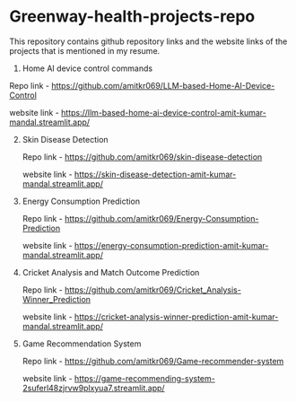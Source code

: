 # Greenway-health-projects-repo

This repository contains github repository links and the website links of the projects that is mentioned in my resume.

1. Home AI device control commands
   
  Repo link - https://github.com/amitkr069/LLM-based-Home-AI-Device-Control
  
  website link - https://llm-based-home-ai-device-control-amit-kumar-mandal.streamlit.app/


2. Skin Disease Detection
   
   Repo link - https://github.com/amitkr069/skin-disease-detection
   
   website link - https://skin-disease-detection-amit-kumar-mandal.streamlit.app/


3. Energy Consumption Prediction
   
   Repo link - https://github.com/amitkr069/Energy-Consumption-Prediction
   
   website link - https://energy-consumption-prediction-amit-kumar-mandal.streamlit.app/


4. Cricket Analysis and Match Outcome Prediction
   
   Repo link - https://github.com/amitkr069/Cricket_Analysis-Winner_Prediction
   
   website link - https://cricket-analysis-winner-prediction-amit-kumar-mandal.streamlit.app/


5. Game Recommendation System
   
   Repo link - https://github.com/amitkr069/Game-recommender-system
   
   website link - https://game-recommending-system-2suferl48zjrvw9plxyua7.streamlit.app/
   
  
